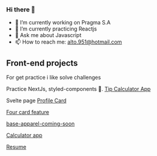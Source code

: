 ### Hi there 👋

<!--
**jetobe95/jetobe95** is a ✨ _special_ ✨ repository because its `README.md` (this file) appears on your GitHub profile.

Here are some ideas to get you started:


-->


- 🔭 I’m currently working on Pragma S.A
- 🌱 I’m currently practicing Reactjs 
- 💬 Ask me about Javascript
- 📫 How to reach me: alto.951@hotmail.com


## Front-end projects
For get practice i like solve challenges


Practice NextJs, styled-components 💅. [Tip Calculator App](https://tip-calculator-app-main-six.vercel.app/)

Svelte page [Profile Card](https://profile-card-component-snowy.vercel.app/)

[Four card feature](https://react-four-card-feature-2.vercel.app/)

[base-apparel-coming-soon](https://jetobe95.github.io/base-apparel-coming-soon/)

[Calculator app](https://calculator-app-98lstbmmq-alto951.vercel.app/)

[Resume](resume-nextjs-phi.vercel.app)
